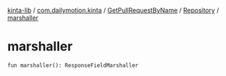 [kinta-lib](../../../index.md) / [com.dailymotion.kinta](../../index.md) / [GetPullRequestByName](../index.md) / [Repository](index.md) / [marshaller](./marshaller.md)

# marshaller

`fun marshaller(): ResponseFieldMarshaller`